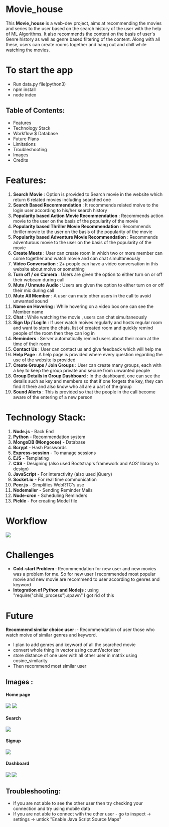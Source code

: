 # **Movie_house**

This **Movie_house** is a web-dev project, aims at recommending the movies and series to the user based on the search history of the user with the help of ML Algorithms. It also recommends the content on the basis of user's Genre history as well as genre based filtering of the content. Along with all these, users can create rooms together and hang out and chill while watching the movies.


# To start the app
- Run data.py file(python3)
- npm install
- node index


## Table of Contents:

- Features
- Technology Stack
- Workflow $ Database
- Future Plans
- Limitations
- Troubleshooting
- Images
- Credits

# Features:
1. **Search Movie** : Option is provided to Search movie in the website which return 6 related movies including searched one
2. **Search Based Recommendation** : It recommends related moive to the login user according to his/her search history
4. **Popularity based Action Movie Recommendation** : Recommends action movie to the user on the basis of the popularity of the movie
4. **Popularity based Thriller Movie Recommendation** : Recommends thriller movie to the user on the basis of the popularity of the movie
4. **Popularity based Adventure Movie Recommendation** : Recommends adventurous movie to the user on the basis of the popularity of the movie
5. **Create Meets** : User can create room in which two or more member can come together and watch movie and can chat simultaneously
5. **Video Conversation** : 2+ people can have a video conversation in this website about moive or something
6. **Turn off / on Camera** : Users are given the option to either turn on or off their webcam during call
6. **Mute / Unmute Audio** : Users are given the option to either turn on or off their mic during call
7. **Mute All Member** : A user can mute other users in the call to avoid unwanted sound
8. **Name on Hovering** : While hovering on a video box one can see the Member name
20. **Chat** : While watching the movie , users can chat simultaneously
11. **Sign Up / Log In** : If user watch moives regularly and hosts regular room and want to store the chats, list of created room and quickly remind people of the room then they can log in
52. **Reminders** : Server automatically remind users about their room at the time of their room
22. **Contact Us** : User can contact us and give feedback which will help me 
23. **Help Page** : A help page is provided where every question regarding the use of the website is provided
25. **Create Groups / Join Groups** : User can create many groups, each with a key to keep the group private and secure from unwanted people
24. **Group Details in Group Dashboard** : In the dashboard, one can see the details such as key and members so that if one forgets the key, they can find it there and also know who all are a part of the group
20. **Sound Alerts** : This is provided so that the people in the call become aware of the entering of a new person


# Technology Stack:
1. **Node.js** - Back End
2. **Python** - Recommendation system
2. **MongoDB (Mongoose)** - Database
3. **Bcrypt** - Hash Passwords
4. **Express-session** - To manage sessions
5. **EJS** - Templating
6. **CSS** - Designing (also used Bootstrap's framework and AOS' library to design)
5. **JavaScript** - For interactivity (also used jQuery)
5. **Socket.io** - For real time communication
8. **Peer.js** - Simplifies WebRTC's use
8. **Nodemailer** - Sending Reminder Mails
8. **Node-cron** - Scheduling Reminders
9. **Pickle** - For creating Model file


# Workflow
<img src = "./static/images/workflow.jpeg">




# Challenges
- **Cold-start Problem** : Recommendation for new user and new movies was a problem for me. So for new user I recommended most popular movie and new movie are recommend to user according to genres and keyword
- **Integration of Python and Nodejs** : using "require("child_process").spawn" I got rid of this



# **Future**
**Recommend similar choice user** :- Recommendation of user those who watch moive of similar genres and keyword.
- I plan to add genres and keyword of all the searched movie 
- convert whole thing in vector using countVectorizer
- store distance of one user with all other user in matrix using cosine_similarity
- Then recommend most similar user


## Images :
<h4>Home page</h4>
<img src = "./static/images/homepage1.png">
<img src = "./static/images/hostandjoin.png">
<h4>Search<h4>
<img src = "./static/images/recomendation.png">
<h4>Signup<h4>
<img src = "./static/images/signup.png">
  
<h4>Dashboard<h4>
<img src = "./static/images/historyrec.png">
<img src = "./static/images/grouprec.png">


## Troubleshooting:
- If you are not able to see the other user then try checking your connection and try using mobile data
- If you are not able to connect with the other user - go to inspect -> settings -> untick "Enable Java Script Source Maps"



